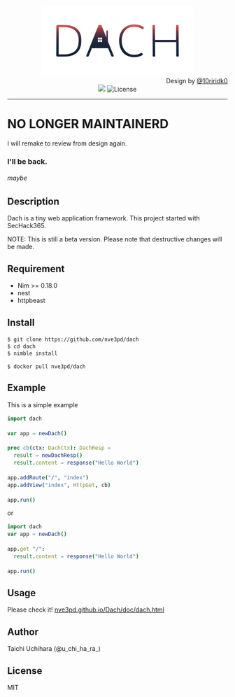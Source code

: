 <div align="center">
  <img src="img/logo.svg" width=350>
</div>

<div align="right">Design by <a href="https://github.com/10riridk0">@10riridk0</a></div>

<div align="center">
  <img src="https://travis-ci.com/nve3pd/Dach.svg?branch=master">
  <img src="https://img.shields.io/github/license/MasoniteFramework/core.svg" alt="License"> 
</div>

---

# NO LONGER MAINTAINERD
I will remake to review from design again.
<h3>I'll be back.</h3> <h6>maybe</h6>


## Description
Dach is a tiny web application framework. This project started with SecHack365.  

NOTE: This is still a beta version. Please note that destructive changes will be made.

## Requirement

- Nim >= 0.18.0
- nest
- httpbeast

## Install

```
$ git clone https://github.com/nve3pd/dach
$ cd dach
$ nimble install
```

```
$ docker pull nve3pd/dach
```

## Example

This is a simple example

```nim
import dach

var app = newDach()

proc cb(ctx: DachCtx): DachResp =
  result = newDachResp()
  result.content = response("Hello World")

app.addRoute("/", "index")
app.addView("index", HttpGet, cb)

app.run()
```

or 

```nim
import dach
var app = newDach()
      
app.get "/":
  result.content = response("Hello World")
      
app.run()
```

## Usage
Please check it! [nve3pd.github.io/Dach/doc/dach.html](https://nve3pd.github.io/Dach/doc/dach.html)

## Author
Taichi Uchihara (@u\_chi\_ha\_ra\_)

## License
MIT

